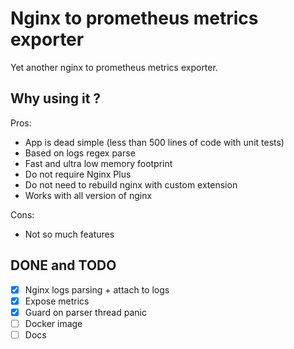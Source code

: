 # Nginx to prometheus metrics exporter

Yet another nginx to prometheus metrics exporter.

## Why using it ?

Pros:

- App is dead simple (less than 500 lines of code with unit tests)
- Based on logs regex parse
- Fast and ultra low memory footprint
- Do not require Nginx Plus
- Do not need to rebuild nginx with custom extension
- Works with all version of nginx

Cons:

- Not so much features

## DONE and TODO

- [x] Nginx logs parsing + attach to logs
- [x] Expose metrics
- [x] Guard on parser thread panic
- [ ] Docker image
- [ ] Docs
